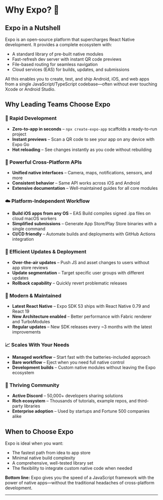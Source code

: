 # Why Expo? 🚀

## Expo in a Nutshell

Expo is an open-source platform that supercharges React Native development. It provides a complete ecosystem with:

- A standard library of pre-built native modules
- Fast-refresh dev server with instant QR code previews
- File-based routing for seamless navigation
- Cloud services (EAS) for builds, updates, and submissions

All this enables you to create, test, and ship Android, iOS, and web apps from a single JavaScript/TypeScript codebase—often without ever touching Xcode or Android Studio.

## Why Leading Teams Choose Expo

### 💨 Rapid Development

- **Zero-to-app in seconds** – `npx create-expo-app` scaffolds a ready-to-run project
- **Instant previews** – Scan a QR code to see your app on any device with Expo Go
- **Hot reloading** – See changes instantly as you code without rebuilding

### 🧩 Powerful Cross-Platform APIs

- **Unified native interfaces** – Camera, maps, notifications, sensors, and more
- **Consistent behavior** – Same API works across iOS and Android
- **Extensive documentation** – Well-maintained guides for all core modules

### ☁️ Platform-Independent Workflow

- **Build iOS apps from any OS** – EAS Build compiles signed .ipa files on cloud macOS workers
- **Simplified submissions** – Generate App Store/Play Store binaries with a single command
- **CI/CD friendly** – Automate builds and deployments with GitHub Actions integration

### 🚢 Efficient Updates & Deployment

- **Over-the-air updates** – Push JS and asset changes to users without app store reviews
- **Update segmentation** – Target specific user groups with different updates
- **Rollback capability** – Quickly revert problematic releases

### 🔧 Modern & Maintained

- **Latest React Native** – Expo SDK 53 ships with React Native 0.79 and React 19
- **New Architecture enabled** – Better performance with Fabric renderer and TurboModules
- **Regular updates** – New SDK releases every ~3 months with the latest improvements

### 📈 Scales With Your Needs

- **Managed workflow** – Start fast with the batteries-included approach
- **Bare workflow** – Eject when you need full native control
- **Development builds** – Custom native modules without leaving the Expo ecosystem

### 👥 Thriving Community

- **Active Discord** – 50,000+ developers sharing solutions
- **Rich ecosystem** – Thousands of tutorials, example repos, and third-party libraries
- **Enterprise adoption** – Used by startups and Fortune 500 companies alike

## When to Choose Expo

Expo is ideal when you want:

- The fastest path from idea to app store
- Minimal native build complexity
- A comprehensive, well-tested library set
- The flexibility to integrate custom native code when needed

**Bottom line:** Expo gives you the speed of a JavaScript framework with the power of native apps—without the traditional headaches of cross-platform development.

---

[1]: https://docs.expo.dev/get-started/introduction/ "Introduction - Expo Documentation"
[2]: https://docs.expo.dev/versions/latest/ "Latest SDK - Expo Documentation"
[3]: https://docs.expo.dev/workflow/expo-go/ "Expo Go - Expo Documentation"
[4]: https://docs.expo.dev/build/introduction/ "EAS Build - Expo Documentation"
[5]: https://docs.expo.dev/eas-update/introduction/ "EAS Update - Expo Documentation"
[6]: https://docs.expo.dev/workflow/customizing/ "Customizing - Expo Documentation"
[7]: https://docs.expo.dev/community/ "Community - Expo Documentation"
